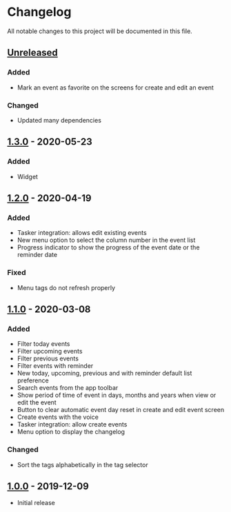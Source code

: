 # Changelog
All notable changes to this project will be documented in this file.

## [Unreleased]

### Added

- Mark an event as favorite on the screens for create and edit an event

### Changed

- Updated many dependencies

## [1.3.0] - 2020-05-23

### Added

- Widget

## [1.2.0] - 2020-04-19

### Added

- Tasker integration: allows edit existing events
- New menu option to select the column number in the event list
- Progress indicator to show the progress of the event date or the reminder date

### Fixed

- Menu tags do not refresh properly

## [1.1.0] - 2020-03-08

### Added

- Filter today events
- Filter upcoming events
- Filter previous events
- Filter events with reminder
- New today, upcoming, previous and with reminder default list preference
- Search events from the app toolbar
- Show period of time of event in days, months and years when view or edit the event
- Button to clear automatic event day reset in create and edit event screen
- Create events with the voice
- Tasker integration: allow create events
- Menu option to display the changelog

### Changed

- Sort the tags alphabetically in the tag selector

## [1.0.0] - 2019-12-09

- Initial release

[Unreleased]: https://github.com/clloret/days/compare/v1.3.0...HEAD
[1.3.0]: https://github.com/clloret/days/compare/v1.0.0...v1.3.0
[1.2.0]: https://github.com/clloret/days/compare/v1.0.0...v1.2.0
[1.1.0]: https://github.com/clloret/days/compare/v1.0.0...v1.1.0
[1.0.0]: https://github.com/clloret/days/releases/tag/v1.0.0
